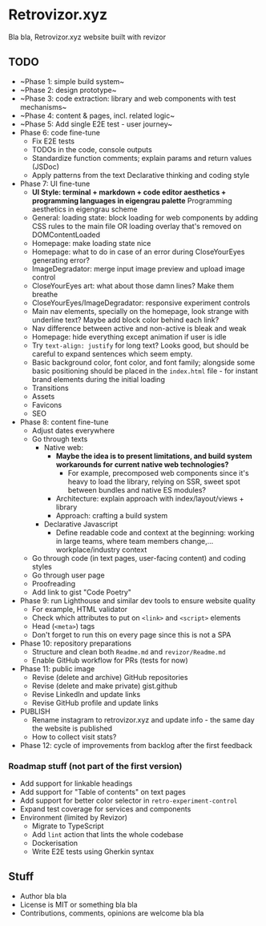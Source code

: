 # Retrovizor.xyz

Bla bla, Retrovizor.xyz website built with revizor

## TODO

* ~Phase 1: simple build system~
* ~Phase 2: design prototype~
* ~Phase 3: code extraction: library and web components with test mechanisms~
* ~Phase 4: content & pages, incl. related logic~
* ~Phase 5: Add single E2E test - user journey~
* Phase 6: code fine-tune
    * Fix E2E tests
    * TODOs in the code, console outputs
    * Standardize function comments; explain params and return values (JSDoc)
    * Apply patterns from the text Declarative thinking and coding style
* Phase 7: UI fine-tune
    * **UI Style: terminal + markdown + code editor aesthetics + programming languages in eigengrau palette** Programming aesthetics in eigengrau scheme
    * General: loading state: block loading for web components by adding CSS rules to the main file OR loading overlay that's removed on DOMContentLoaded
    * Homepage: make loading state nice
    * Homepage: what to do in case of an error during CloseYourEyes generating error?
    * ImageDegradator: merge input image preview and upload image control
    * CloseYourEyes art: what about those damn lines? Make them breathe
    * CloseYourEyes/ImageDegradator: responsive experiment controls
    * Main nav elements, specially on the homepage, look strange with underline text? Maybe add block color behind each link?
    * Nav difference between active and non-active is bleak and weak
    * Homepage: hide everything except animation if user is idle
    * Try `text-align: justify` for long text? Looks good, but should be careful to expand sentences which seem empty.
    * Basic background color, font color, and font family; alongside some basic positioning should be placed in the `index.html` file - for instant brand elements during the initial loading
    * Transitions
    * Assets
    * Favicons
    * SEO
* Phase 8: content fine-tune
    * Adjust dates everywhere
    * Go through texts
        * Native web:
            * **Maybe the idea is to present limitations, and build system workarounds for current native web technologies?**
                * For example, precomposed web components since it's heavy to load the library, relying on SSR, sweet spot between bundles and native ES modules?
            * Architecture: explain approach with index/layout/views + library
            * Approach: crafting a build system
        * Declarative Javascript
            * Define readable code and context at the beginning: working in large teams, where team members change,... workplace/industry context
    * Go through code (in text pages, user-facing content) and coding styles
    * Go through user page
    * Proofreading
    * Add link to gist "Code Poetry"
* Phase 9: run Lighthouse and similar dev tools to ensure website quality
    * For example, HTML validator
    * Check which attributes to put on `<link>` and `<script>` elements
    * Head (`<meta>`) tags
    * Don't forget to run this on every page since this is not a SPA
* Phase 10: repository preparations
    * Structure and clean both `Readme.md` and `revizor/Readme.md`
    * Enable GitHub workflow for PRs (tests for now)
* Phase 11: public image
    * Revise (delete and archive) GitHub repositories
    * Revise (delete and make private) gist.github
    * Revise LinkedIn and update links
    * Revise GitHub profile and update links
* PUBLISH
    * Rename instagram to retrovizor.xyz and update info - the same day the website is published
    * How to collect visit stats?
* Phase 12: cycle of improvements from backlog after the first feedback

### Roadmap stuff (not part of the first version)

* Add support for linkable headings
* Add support for "Table of contents" on text pages
* Add support for better color selector in `retro-experiment-control`
* Expand test coverage for services and components
* Environment (limited by Revizor)
    * Migrate to TypeScript
    * Add `lint` action that lints the whole codebase
    * Dockerisation
    * Write E2E tests using Gherkin syntax

## Stuff

* Author bla bla
* License is MIT or something bla bla
* Contributions, comments, opinions are welcome bla bla
